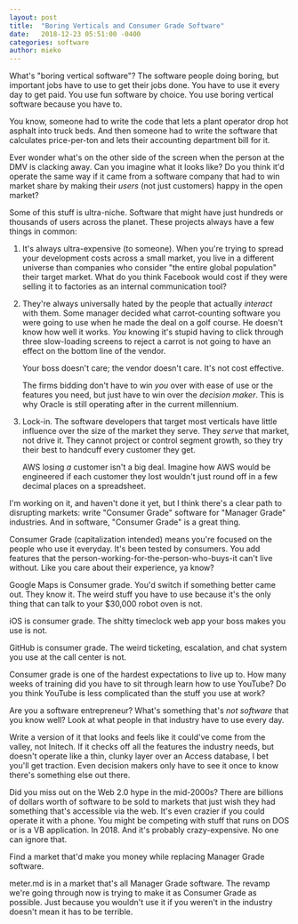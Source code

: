 ```yaml
---
layout: post
title:  "Boring Verticals and Consumer Grade Software"
date:   2018-12-23 05:51:00 -0400
categories: software
author: mieko
---
```

What's "boring vertical software"?  The software people doing boring, but important jobs have
to use to get their jobs done.  You have to use it every day to get paid.  You use fun software by
choice.  You use boring vertical software because you have to.

You know, someone had to write the code that lets a plant operator drop hot asphalt into
truck beds.  And then someone had to write the software that calculates price-per-ton and lets
their accounting department bill for it.

Ever wonder what's on the other side of the screen when the person at the DMV is clacking away.  Can
you imagine what it looks like?  Do you think it'd operate the same way if it came from a software
company that had to win market share by making their *users* (not just customers) happy in the open
market?

Some of this stuff is ultra-niche.  Software that might have just hundreds or thousands of users
across the planet.  These projects always have a few things in common:

  1. It's always ultra-expensive (to someone).  When you're trying to spread your development costs
     across a small market, you live in a different universe than companies who consider "the
     entire global population" their target market.  What do you think Facebook would cost if they
     were selling it to factories as an internal communication tool?

  2. They're always universally hated by the people that actually *interact* with them.  Some manager
     decided what carrot-counting software you were going to use when he made the deal on a
     golf course.  He doesn't know how well it works.  *You* knowing it's stupid having to click
     through three slow-loading screens to reject a carrot is not going to have an effect on the
     bottom line of the vendor.  

     Your boss doesn't care; the vendor doesn't care.  It's not cost effective.

     The firms bidding don't have to win *you* over with ease of use or the features you need,
     but just have to win over the *decision maker*.  This is why Oracle is still operating after
     in the current millennium.

  3. Lock-in.  The software developers that target most verticals have little influence over the
     size of the market they serve.  They *serve* that market, not drive it.  They cannot project
     or control segment growth, so they try their best to handcuff every customer they get.

     AWS losing *a* customer isn't a big deal.  Imagine how AWS would be engineered if each customer
     they lost wouldn't just round off in a few decimal places on a spreadsheet.

I'm working on it, and haven't done it yet, but I think there's a clear path to disrupting markets:
write "Consumer Grade" software for "Manager Grade" industries.  And in software, "Consumer
Grade" is a great thing.

Consumer Grade (capitalization intended) means you're focused on the people who use it everyday.  It's
been tested by consumers.  You add features that the person-working-for-the-person-who-buys-it can't
live without.  Like you care about their experience, ya know?

Google Maps is Consumer grade.  You'd switch if something better came out.  They know it.  The
weird stuff you have to use because it's the only thing that can talk to your $30,000 robot oven is
not.

iOS is consumer grade.  The shitty timeclock web app your boss makes you use is not.

GitHub is consumer grade.  The weird ticketing, escalation, and chat system you use at the call
center is not.

Consumer grade is one of the hardest expectations to live up to.  How many weeks of training did you
have to sit through learn how to use YouTube?  Do you think YouTube is less complicated than the
stuff you use at work?

Are you a software entrepreneur?  What's something that's *not software* that you know well?  Look
at what people in that industry have to use every day.

Write a version of it that looks and feels like it could've come from the valley, not Initech.  If
it checks off all the features the industry needs, but doesn't operate like a thin, clunky layer
over an Access database, I bet you'll get traction.  Even decision makers only have to see it once
to know there's something else out there.

Did you miss out on the Web 2.0 hype in the mid-2000s?  There are billions of dollars worth of
software to be sold to markets that just wish they had something that's accessible via the web.  It's
even crazier if you could operate it with a phone.  You might be competing with stuff that runs on
DOS or is a VB application.  In 2018.  And it's probably crazy-expensive.  No one can ignore that.

Find a market that'd make you money while replacing Manager Grade software.

meter.md is in a market that's all Manager Grade software.  The revamp we're going through now is
trying to make it as Consumer Grade as possible.  Just because you wouldn't use it if you weren't in
the industry doesn't mean it has to be terrible.
